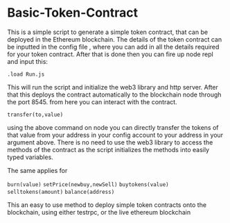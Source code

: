 # Basic-Token-Contract

This is a simple script to generate a simple token contract, that can be deployed in the Ethereum blockchain.
The details of the token contract can be inputted in the config file , where you can add in all the details required for your token contract.
After that is done then you can fire up node repl and input this:

`.load Run.js`

This will run the script and initialize the web3 library and http server. After that this deploys the contract automatically to the blockchain node
through the port 8545. from here you can interact with the contract.

`transfer(to,value)`

using the above command on node you can directly transfer the tokens of that value from your address in your config account to your address
in your argument above. There is no need to use the web3 library to access the methods of the contract as the script initializes the methods into easily typed
variables. 

The same applies for

`burn(value)`
`setPrice(newbuy,newSell)`
`buytokens(value)`
`selltokens(amount)`
`balance(address)`

This an easy to use method to deploy simple token contracts onto the blockchain, using either testrpc, or the live ethereum blockchain
